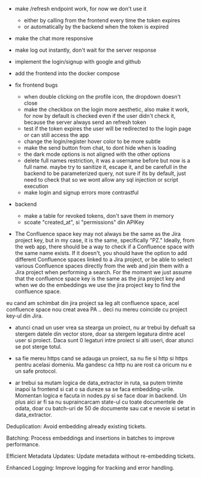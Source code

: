 - make /refresh endpoint work, for now we don't use it
    - either by calling from the frontend every time the token expires
    - or automatically by the backend when the token is expired
- make the chat more responsive
- make log out instantly, don't wait for the server response
- implement the login/signup with google and github
- add the frontend into the docker compose
- fix frontend bugs
    - when double clicking on the profile icon, the dropdown doesn't close
    - make the checkbox on the login more aesthetic, also make it work, for now by default is checked even if the user didn't check it, because the server always send an refresh token
    - test if the token expires the user will be redirected to the login page or can still access the app
    - change the login/register hover color to be more subtle
    - make the send button from chat, to dont hide when is loading 
    - the dark mode options is not aligned with the other options
    - delete full names restriction, it was a username before but now is a full name.
    maybe try to sanitize it, escape it, and be carefull in the backend to be parameterized query, not
    sure if its by default, just need to check that so we wont allow any sql injection or script execution
    - make login and signup  errors more contrastful

- backend
    - make a table for revoked tokens, don't save them in memory
    - scoate "created_at", si "permissions" din APIKey
    

- The Confluence space key may not always be the same as the Jira project key, but in my case, it is the same, specifically "PZ." Ideally, from the web app, there should be a way to check if a Confluence space with the same name exists. If it doesn't, you should have the option to add different Confluence spaces linked to a Jira project, or be able to select various Confluence spaces directly from the web and join them with a Jira project when performing a search. For the moment we just assume that the confluence space key is the same as the jira project key and when we do the embeddings we use the jira project key to find the confluence space.

eu cand am schimbat din jira project sa leg alt confluence space, acel confluence space nou creat avea PA .. deci nu mereu coincide cu project key-ul din Jira.

- atunci cnad un user vrea sa stearga un proiect, nu ar trebui by defualt sa stergem datele din vector store, doar sa stergem legatura dintre acel user si proiect. Daca sunt 0 legaturi intre proiect si alti useri, doar atunci se pot sterge totul.

- sa fie mereu https cand se adauga un proiect, sa nu fie si http si https pentru acelasi domeniu. Ma gandesc ca 
http nu are rost ca oricum nu e un safe protocol.

- ar trebui sa mutam logica de data_extractor in ruta, sa putem trimite inapoi la frontend si cat o sa dureze sa se faca embedding-urile. Momentan logica e facuta in nodes.py si se face doar in backend.
Un plus aici ar fi sa nu supraincarcam state-ul cu toate documentele de odata, doar cu batch-uri de 50 de documente sau cat e nevoie si setat in data_extractor.

Deduplication: Avoid embedding already existing tickets.

Batching: Process embeddings and insertions in batches to improve performance.

Efficient Metadata Updates: Update metadata without re-embedding tickets.

Enhanced Logging: Improve logging for tracking and error handling.